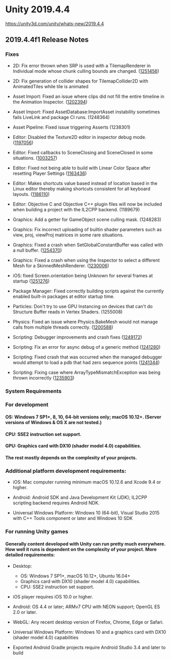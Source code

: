 # Unity 2019.4.4
https://unity3d.com/unity/whats-new/2019.4.4

## 2019.4.4f1 Release Notes


### Fixes
<ul>
<li><p>2D: Fix error thrown when SRP is used with a TilemapRenderer in Individual mode whose chunk culling bounds are changed. (<a href="https://issuetracker.unity3d.com/issues/srp-core-exception-thrown-when-placing-a-tile-thats-larger-than-the-tilemap-grid-size">1251456</a>)</p></li>
<li><p>2D: Fix generation of collider shapes for TilemapCollider2D with AnimatedTiles while tile is animated</p></li>
<li><p>Asset Import: Fixed an issue where clips did not fill the entire timeline in the Animation Inspector. (<a href="https://issuetracker.unity3d.com/issues/the-total-frames-of-the-animation-does-not-fill-the-timeline">1202394</a>)</p></li>
<li><p>Asset Import: Fixed AssetDatabase:ImportAsset instability sometimes fails LiveLink and package CI runs. (1248364)</p></li>
<li><p>Asset Pipeline: Fixed issue triggering Asserts (1238301)</p></li>
<li><p>Editor: Disabled the Texture2D editor in inspector debug mode. (<a href="https://issuetracker.unity3d.com/issues/imported-objects-settings-properties-are-not-saved-in-the-inspector-debug-mode">1197056</a>)</p></li>
<li><p>Editor: Fixed callbacks to SceneClosing and SceneClosed in some situations. (<a href="https://issuetracker.unity3d.com/issues/editorscenemanager-sceneclosing-and-sceneclosed-callbacks-are-not-called-when-switching-between-scenes">1003257</a>)</p></li>
<li><p>Editor: Fixed not being able to build with Linear Color Space after resetting Player Settings (<a href="https://issuetracker.unity3d.com/issues/unable-to-build-ios-with-linear-color-space-after-resetting-player-settings">1163436</a>)</p></li>
<li><p>Editor: Makes shortcuts value based instead of location based in the Linux editor thereby making shortcuts consistent for all keyboard layouts. (<a href="https://issuetracker.unity3d.com/issues/linux-default-shortcuts-for-different-keyboard-locations-are-physical-location-based-not-letter-based">1186110</a>)</p></li>
<li><p>Editor: Objective C and Objective C++ plugin files will now be included when building a project with the IL2CPP backend. (1189679)</p></li>
<li><p>Graphics: Add a getter for GameObject scene culling mask. (1248283)</p></li>
<li><p>Graphics: Fix incorrect uploading of builtin shader parameters such as view, proj, viewProj matrices in some rare situations.</p></li>
<li><p>Graphics: Fixed a crash when SetGlobalConstantBuffer was called with a null buffer. (<a href="https://issuetracker.unity3d.com/issues/project-crashes-when-calling-commandbuffer-dot-setglobalconstantbuffer-with-null">1254370</a>)</p></li>
<li><p>Graphics: Fixed a crash when using the Inspector to select a different Mesh for a SkinnedMeshRenderer. (<a href="https://issuetracker.unity3d.com/issues/macos-editor-crashes-when-changing-mesh-in-skinned-mesh-renderer">1230006</a>)</p></li>
<li><p>iOS: fixed Screen.orientation being Unknown for several frames at startup (<a href="https://issuetracker.unity3d.com/issues/getting-unknown-screen-orientation-for-a-few-frames-when-the-splash-screen-is-disabled">1251276</a>)</p></li>
<li><p>Package Manager: Fixed correctly building scripts against the currently enabled built-in packages at editor startup time.</p></li>
<li><p>Particles: Don't try to use GPU Instancing on devices that can't do Structure Buffer reads in Vertex Shaders. (1255008)</p></li>
<li><p>Physics: Fixed an issue where Physics.BakeMesh would not manage calls from multiple threads correctly. (<a href="https://issuetracker.unity3d.com/issues/crash-after-physics-dot-physx-foundation-invalid-registration-detected-errors-show-up-when-using-physics-dot-bakemesh">1200588</a>)</p></li>
<li><p>Scripting: Debugger improvements and crash fixes (<a href="https://issuetracker.unity3d.com/issues/macos-crash-on-buffer-add-value-full-when-debugging-with-code-editor-attached">1249172</a>)</p></li>
<li><p>Scripting: Fix an error for async debug of a generic method (<a href="https://issuetracker.unity3d.com/issues/crash-when-performing-step-over">1241280</a>)</p></li>
<li><p>Scripting: Fixed crash that was occurred when the managed debugger would attempt to load a pdb that had zero sequence points (<a href="https://issuetracker.unity3d.com/issues/macos-editor-crashes-on-mono-log-write-logfile-when-attaching-a-debugger-and-then-setting-a-breakpoint">1241344</a>)</p></li>
<li><p>Scripting: Fixing case where ArrayTypeMismatchException was being thrown incorrectly (<a href="https://issuetracker.unity3d.com/issues/mono-arraytypemismatchexception-is-thrown-when-using-array-of-generic-icollection">1235903</a>)</p></li>
</ul>

### System Requirements

### For development

#### OS: Windows 7 SP1+, 8, 10, 64-bit versions only; macOS 10.12+. (Server versions of Windows & OS X are not tested.)

#### CPU: SSE2 instruction set support.

#### GPU: Graphics card with DX10 (shader model 4.0) capabilities.

#### The rest mostly depends on the complexity of your projects.

### Additional platform development requirements:
<ul>
<li><p>iOS: Mac computer running minimum macOS 10.12.6 and Xcode 9.4 or higher.</p></li>
<li><p>Android: Android SDK and Java Development Kit (JDK); IL2CPP scripting backend requires Android NDK.</p></li>
<li><p>Universal Windows Platform: Windows 10 (64-bit), Visual Studio 2015 with C++ Tools component or later and Windows 10 SDK</p></li>
</ul>

### For running Unity games

#### Generally content developed with Unity can run pretty much everywhere. How well it runs is dependent on the complexity of your project. More detailed requirements:
<ul>
<li><p>Desktop:</p> 
<ul>
<li>OS: Windows 7 SP1+, macOS 10.12+, Ubuntu 16.04+</li>
<li>Graphics card with DX10 (shader model 4.0) capabilities.</li>
<li>CPU: SSE2 instruction set support.</li>
</ul></li>
<li><p>iOS player requires iOS 10.0 or higher.</p></li>
<li><p>Android: OS 4.4 or later; ARMv7 CPU with NEON support; OpenGL ES 2.0 or later.</p></li>
<li><p>WebGL: Any recent desktop version of Firefox, Chrome, Edge or Safari.</p></li>
<li><p>Universal Windows Platform: Windows 10 and a graphics card with DX10 (shader model 4.0) capabilities</p></li>
<li><p>Exported Android Gradle projects require Android Studio 3.4 and later to build</p></li>
</ul>
